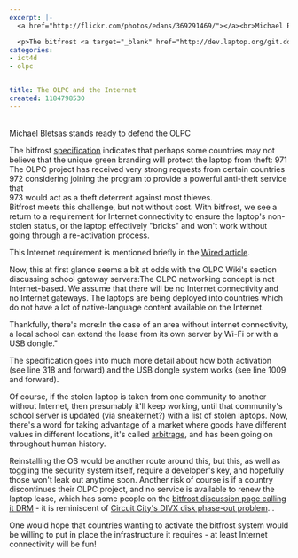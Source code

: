 ```yaml
---
excerpt: |-
  <a href="http://flickr.com/photos/edans/369291469/"></a><br>Michael Bletsas stands ready to defend the OLPC

  <p>The bitfrost <a target="_blank" href="http://dev.laptop.org/git.do?p=security;a=blob;hb=HEAD;f=bitfrost.txt">specification</a> indicates that perhaps some countries may not believe that the unique   green branding will protect the laptop from theft:  971 The OLPC project has received very strong requests from certain countries<br />972 considering joining the program to provide a powerful anti-theft service that<br />973 would act as a theft deterrent against most thieves.
categories:
- ict4d
- olpc


title: The OLPC and the Internet
created: 1184798530
---
```

<a href="http://flickr.com/photos/edans/369291469/"></a><br>Michael Bletsas stands ready to defend the OLPC

<p>The bitfrost <a target="_blank" href="http://dev.laptop.org/git.do?p=security;a=blob;hb=HEAD;f=bitfrost.txt">specification</a> indicates that perhaps some countries may not believe that the unique   green branding will protect the laptop from theft:  971 The OLPC project has received very strong requests from certain countries<br />972 considering joining the program to provide a powerful anti-theft service that<br />973 would act as a theft deterrent against most thieves.<br />
Bitfrost meets this challenge, but not without cost.  With bitfrost, we see a return to a requirement for Internet connectivity to ensure the laptop's non-stolen status, or the laptop effectively "bricks" and won't work without going through a re-activation process.</p>

<p>This Internet requirement is mentioned briefly in the <a href="http://www.wired.com/news/technology/0,72669-0.html?tw=wn_culture_1" target="_blank">Wired article</a>.</p>

<p>Now, this at first glance seems a bit at odds with the OLPC Wiki's section discussing school gateway servers:The OLPC networking concept is not Internet-based. We assume that there will be no Internet connectivity and no Internet gateways. The laptops are being deployed into countries which do not have a lot of native-language content available on the Internet.</p>

<p>Thankfully, there's more:In the case of an area without internet connectivity, a local school can extend the lease from its own server by Wi-Fi or with a USB dongle."</p>

<p>The specification goes into much more detail about how both activation (see line 318 and forward) and the USB dongle system works (see line 1009 and forward).</p>

<p>Of course, if the stolen laptop is taken from one community to another without Internet, then presumably it'll keep working, until that community's school server is updated (via sneakernet?) with a list of stolen laptops.  Now, there's a word for taking advantage of a market where goods have different values in different locations, it's called <a href="http://www.olpcnews.com/people/negroponte/ebay_olpc_sales_inev.html">arbitrage</a>, and has been going on throughout human history. </p>

<p>Reinstalling the OS would be another route around this, but this, as well as toggling the security system itself, require a developer's key, and hopefully those won't leak out anytime soon.  Another risk of course is if a country discontinues their OLPC project, and no service is available to renew the laptop lease, which has some people on the <a href="http://wiki.laptop.org/go/Talk:Bitfrost" target="_blank">bitfrost discussion page calling it DRM</a> - it is reminiscent of <a href="http://news.com.com/2100-1040-227194.html" target="_blank">Circuit City's DIVX disk phase-out problem</a>...</p>

<p>One would hope that countries wanting to activate the bitfrost system would be willing to put in place the infrastructure it requires - at least Internet connectivity will be fun!</p>
